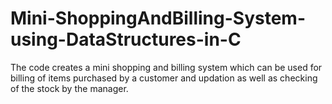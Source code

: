 # Mini-ShoppingAndBilling-System-using-DataStructures-in-C
The code creates a mini shopping and billing system which can be used for billing of items purchased by a customer and updation as well as checking of the stock by the manager.
